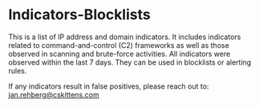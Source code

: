 # Indicators-Blocklists
This is a list of IP address and domain indicators. It includes indicators related to command-and-control (C2) frameworks as well as those observed in scanning and brute-force activities. All indicators were observed within the last 7 days. They can be used in blocklists or alerting rules.

If any indicators result in false positives, please reach out to: jan.rehberg@cskittens.com
